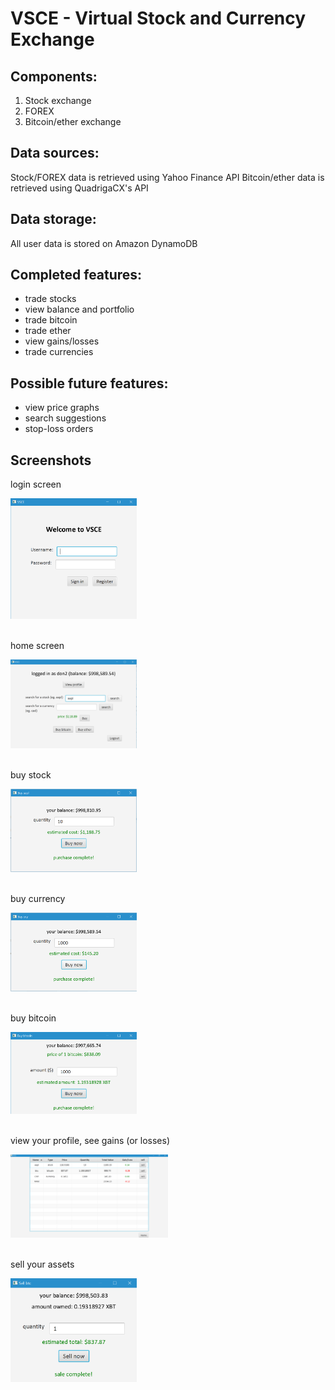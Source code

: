 # VSCE - Virtual Stock and Currency Exchange

## Components:  
1. Stock exchange
2. FOREX
3. Bitcoin/ether exchange

## Data sources:  
Stock/FOREX data is retrieved using Yahoo Finance API
Bitcoin/ether data is retrieved using QuadrigaCX's API

## Data storage:  
All user data is stored on Amazon DynamoDB

## Completed features:
- trade stocks
- view balance and portfolio
- trade bitcoin
- trade ether
- view gains/losses
- trade currencies

## Possible future features:
- view price graphs
- search suggestions
- stop-loss orders

## Screenshots
<p>login screen</p>
<img src="/screenshots/login.png" alt="login" width="40%" height="40%"><br><br>
<p>home screen</p>
<img src="/screenshots/home.png" alt="home" width="40%" height="40%"><br><br>
<p>buy stock</p>
<img src="/screenshots/buy stock.png" alt="buy stock" width="40%" height="40%"><br><br>
<p>buy currency</p>
<img src="/screenshots/buy currency.png" alt="buy currency" width="40%" height="40%"><br><br>
<p>buy bitcoin</p>
<img src="/screenshots/buy bitcoin.png" alt="buy bitcoin" width="40%" height="40%"><br><br>
<p>view your profile, see gains (or losses)</p>
<img src="/screenshots/profile.png" alt="profile" width="50%" height="50%"><br><br>
<p>sell your assets</p>
<img src="/screenshots/sell.png" alt="sell" width="40%" height="40%">